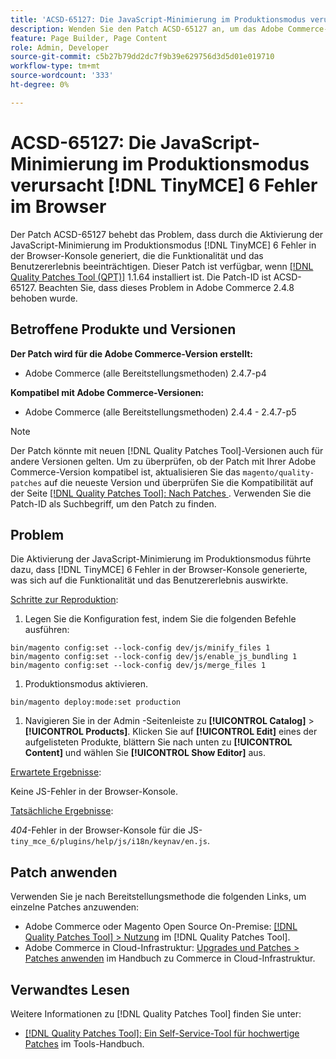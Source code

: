 ```yaml
---
title: 'ACSD-65127: Die JavaScript-Minimierung im Produktionsmodus verursacht  [!DNL TinyMCE] -6-Fehler im Browser'
description: Wenden Sie den Patch ACSD-65127 an, um das Adobe Commerce-Problem zu beheben, bei dem die Aktivierung der JavaScript-Minimierung im Produktionsmodus dazu führte [!DNL TinyMCE] 6 Fehler in der Browser-Konsole zu generieren, die die Funktionalität und das Benutzererlebnis beeinträchtigten.
feature: Page Builder, Page Content
role: Admin, Developer
source-git-commit: c5b27b79dd2dc7f9b39e629756d3d5d01e019710
workflow-type: tm+mt
source-wordcount: '333'
ht-degree: 0%

---
```



# ACSD-65127: Die JavaScript-Minimierung im Produktionsmodus verursacht [!DNL TinyMCE] 6 Fehler im Browser

Der Patch ACSD-65127 behebt das Problem, dass durch die Aktivierung der JavaScript-Minimierung im Produktionsmodus [!DNL TinyMCE] 6 Fehler in der Browser-Konsole generiert, die die Funktionalität und das Benutzererlebnis beeinträchtigen. Dieser Patch ist verfügbar, wenn [[!DNL Quality Patches Tool (QPT)]](/help/tools/quality-patches-tool/quality-patches-tool-to-self-serve-quality-patches.md) 1.1.64 installiert ist. Die Patch-ID ist ACSD-65127. Beachten Sie, dass dieses Problem in Adobe Commerce 2.4.8 behoben wurde.

## Betroffene Produkte und Versionen

**Der Patch wird für die Adobe Commerce-Version erstellt:**

* Adobe Commerce (alle Bereitstellungsmethoden) 2.4.7-p4

**Kompatibel mit Adobe Commerce-Versionen:**

* Adobe Commerce (alle Bereitstellungsmethoden) 2.4.4 - 2.4.7-p5

>[!NOTE]
>
>Der Patch könnte mit neuen [!DNL Quality Patches Tool]-Versionen auch für andere Versionen gelten. Um zu überprüfen, ob der Patch mit Ihrer Adobe Commerce-Version kompatibel ist, aktualisieren Sie das `magento/quality-patches` auf die neueste Version und überprüfen Sie die Kompatibilität auf der Seite [[!DNL Quality Patches Tool]: Nach Patches ](https://experienceleague.adobe.com/tools/commerce-quality-patches/index.html) . Verwenden Sie die Patch-ID als Suchbegriff, um den Patch zu finden.

## Problem

Die Aktivierung der JavaScript-Minimierung im Produktionsmodus führte dazu, dass [!DNL TinyMCE] 6 Fehler in der Browser-Konsole generierte, was sich auf die Funktionalität und das Benutzererlebnis auswirkte.

<u>Schritte zur Reproduktion</u>:

1. Legen Sie die Konfiguration fest, indem Sie die folgenden Befehle ausführen:

```
bin/magento config:set --lock-config dev/js/minify_files 1
bin/magento config:set --lock-config dev/js/enable_js_bundling 1
bin/magento config:set --lock-config dev/js/merge_files 1
```

1. Produktionsmodus aktivieren.

```
bin/magento deploy:mode:set production
```

1. Navigieren Sie in der Admin -Seitenleiste zu **[!UICONTROL Catalog]** > **[!UICONTROL Products]**. Klicken Sie auf **[!UICONTROL Edit]** eines der aufgelisteten Produkte, blättern Sie nach unten zu **[!UICONTROL Content]** und wählen Sie **[!UICONTROL Show Editor]** aus.

<u>Erwartete Ergebnisse</u>:

Keine JS-Fehler in der Browser-Konsole.

<u>Tatsächliche Ergebnisse</u>:

*404*-Fehler in der Browser-Konsole für die JS-`tiny_mce_6/plugins/help/js/i18n/keynav/en.js`.

## Patch anwenden

Verwenden Sie je nach Bereitstellungsmethode die folgenden Links, um einzelne Patches anzuwenden:

* Adobe Commerce oder Magento Open Source On-Premise: [[!DNL Quality Patches Tool] > Nutzung](/help/tools/quality-patches-tool/usage.md) im [!DNL Quality Patches Tool].
* Adobe Commerce in Cloud-Infrastruktur: [Upgrades und Patches > Patches anwenden](https://experienceleague.adobe.com/en/docs/commerce-on-cloud/user-guide/develop/upgrade/apply-patches) im Handbuch zu Commerce in Cloud-Infrastruktur.

## Verwandtes Lesen

Weitere Informationen zu [!DNL Quality Patches Tool] finden Sie unter:

* [[!DNL Quality Patches Tool]: Ein Self-Service-Tool für hochwertige Patches](/help/tools/quality-patches-tool/quality-patches-tool-to-self-serve-quality-patches.md) im Tools-Handbuch.
